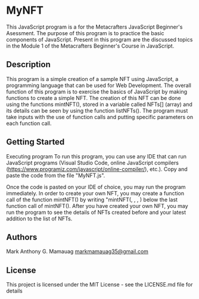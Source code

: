 # MyNFT
This JavaScript program is a for the Metacrafters JavaScript Beginner's Asessment. The purpose of this program is to practice the basic components of JavaScript. Present in this program are the discussed topics in the Module 1 of the Metacrafters Beginner's Course in JavaScript.

## Description
This program is a simple creation of a sample NFT using JavaScript, a programming language that can be used for Web Development. The overall function of this program is to exercise the basics of JavaScript by making functions to create a simple NFT. The creation of this NFT can be done using the functions mintNFT(), stored in a variable called NFTs[] (array) and its details can be seen by using the function listNFTs(). The program must take inputs with the use of function calls and putting specific parameters on each function call. 

## Getting Started
Executing program
To run this program, you can use any IDE that can run JavaScript programs (Visual Studio Code, online JavaScript compilers (https://www.programiz.com/javascript/online-compiler/), etc.). Copy and paste the code from the file "MyNFT.js".

Once the code is pasted on your IDE of choice, you may run the program immediately. In order to create your own NFT, you may create a function call of the function mintNFT() by writing "mintNFT(<your desired name of NFT>, <your desired eye color>, <your desired shirt type>, <your desired bling>) below the last function call of mintNFT(). After you have created your own NFT, you may run the program to see the details of NFTs created before and your latest addition to the list of NFTs.
  
## Authors

Mark Anthony G. Mamauag
markmamauag35@gmail.com

## License

This project is licensed under the MIT License - see the LICENSE.md file for details
